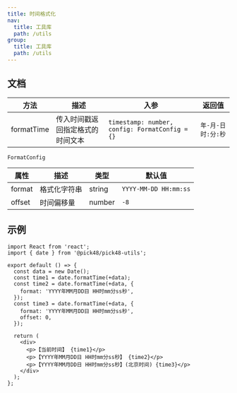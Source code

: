 ```yaml
---
title: 时间格式化
nav:
  title: 工具库
  path: /utils
group:
  title: 工具库
  path: /utils
---
```


## 文档

| 方法       | 描述                             | 入参                                           | 返回值              |
| ---------- | -------------------------------- | ---------------------------------------------- | ------------------- |
| formatTime | 传入时间戳返回指定格式的时间文本 | `timestamp: number, config: FormatConfig = {}` | `年-月-日 时:分:秒` |

`FormatConfig`

| 属性   | 描述         | 类型   | 默认值                |
| ------ | ------------ | ------ | --------------------- |
| format | 格式化字符串 | string | `YYYY-MM-DD HH:mm:ss` |
| offset | 时间偏移量   | number | `-8`                  |

## 示例

```tsx
import React from 'react';
import { date } from '@pick48/pick48-utils';

export default () => {
  const data = new Date();
  const time1 = date.formatTime(+data);
  const time2 = date.formatTime(+data, {
    format: 'YYYY年MM月DD日 HH时mm分ss秒',
  });
  const time3 = date.formatTime(+data, {
    format: 'YYYY年MM月DD日 HH时mm分ss秒',
    offset: 0,
  });

  return (
    <div>
      <p>【当前时间】 {time1}</p>
      <p>【YYYY年MM月DD日 HH时mm分ss秒】 {time2}</p>
      <p>【YYYY年MM月DD日 HH时mm分ss秒】(北京时间) {time3}</p>
    </div>
  );
};
```
